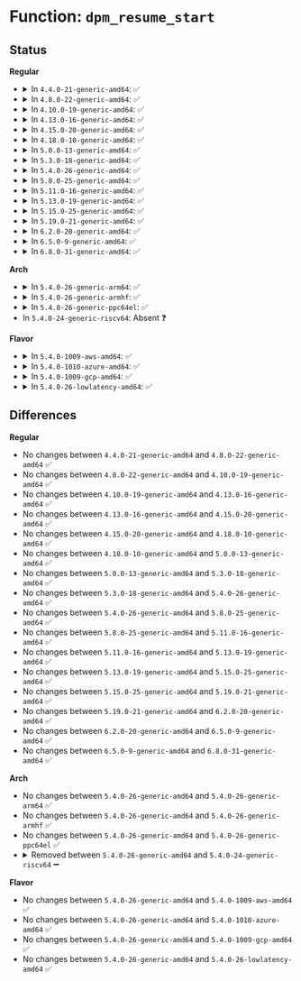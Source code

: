 # Function: <code>dpm_resume_start</code>

## Status
<b>Regular</b>
<ul>
<li>
<details>
<summary>In <code>4.4.0-21-generic-amd64</code>: ✅</summary>

```c
void dpm_resume_start(pm_message_t state)
```

```json
{
  "name": "dpm_resume_start",
  "collision_type": "Unique Global",
  "inline_type": "No",
  "funcs": [
    {
      "addr": 18446744071584457696,
      "name": "dpm_resume_start",
      "external": true,
      "loc": "drivers/base/power/main.c:719",
      "file": "drivers/base/power/main.c",
      "inline": "seen, unknown",
      "caller_inline": [],
      "caller_func": [
        "kernel/power/hibernate.c:hibernation_snapshot",
        "kernel/power/hibernate.c:hibernation_platform_enter",
        "kernel/kexec_core.c:kernel_kexec",
        "drivers/xen/manage.c:do_suspend"
      ]
    }
  ],
  "symbols": [
    {
      "addr": 18446744071584457696,
      "name": "dpm_resume_start",
      "section": ".text",
      "bind": "STB_GLOBAL",
      "size": 27
    }
  ]
}
```
</details>
</li>
<li>
<details>
<summary>In <code>4.8.0-22-generic-amd64</code>: ✅</summary>

```c
void dpm_resume_start(pm_message_t state)
```

```json
{
  "name": "dpm_resume_start",
  "collision_type": "Unique Global",
  "inline_type": "No",
  "funcs": [
    {
      "addr": 18446744071584793568,
      "name": "dpm_resume_start",
      "external": true,
      "loc": "drivers/base/power/main.c:721",
      "file": "drivers/base/power/main.c",
      "inline": "seen, unknown",
      "caller_inline": [],
      "caller_func": [
        "kernel/power/hibernate.c:hibernation_platform_enter",
        "kernel/power/hibernate.c:hibernation_snapshot",
        "kernel/kexec_core.c:kernel_kexec",
        "drivers/xen/manage.c:do_suspend"
      ]
    }
  ],
  "symbols": [
    {
      "addr": 18446744071584793568,
      "name": "dpm_resume_start",
      "section": ".text",
      "bind": "STB_GLOBAL",
      "size": 27
    }
  ]
}
```
</details>
</li>
<li>
<details>
<summary>In <code>4.10.0-19-generic-amd64</code>: ✅</summary>

```c
void dpm_resume_start(pm_message_t state)
```

```json
{
  "name": "dpm_resume_start",
  "collision_type": "Unique Global",
  "inline_type": "No",
  "funcs": [
    {
      "addr": 18446744071584985472,
      "name": "dpm_resume_start",
      "external": true,
      "loc": "drivers/base/power/main.c:779",
      "file": "drivers/base/power/main.c",
      "inline": "seen, unknown",
      "caller_inline": [],
      "caller_func": [
        "kernel/power/hibernate.c:hibernation_platform_enter",
        "kernel/power/hibernate.c:hibernation_snapshot",
        "kernel/kexec_core.c:kernel_kexec",
        "drivers/xen/manage.c:do_suspend"
      ]
    }
  ],
  "symbols": [
    {
      "addr": 18446744071584985472,
      "name": "dpm_resume_start",
      "section": ".text",
      "bind": "STB_GLOBAL",
      "size": 27
    }
  ]
}
```
</details>
</li>
<li>
<details>
<summary>In <code>4.13.0-16-generic-amd64</code>: ✅</summary>

```c
void dpm_resume_start(pm_message_t state)
```

```json
{
  "name": "dpm_resume_start",
  "collision_type": "Unique Global",
  "inline_type": "No",
  "funcs": [
    {
      "addr": 18446744071585070368,
      "name": "dpm_resume_start",
      "external": true,
      "loc": "drivers/base/power/main.c:787",
      "file": "drivers/base/power/main.c",
      "inline": "seen, unknown",
      "caller_inline": [],
      "caller_func": [
        "kernel/power/hibernate.c:hibernation_platform_enter",
        "kernel/power/hibernate.c:hibernation_snapshot",
        "kernel/power/hibernate.c:hibernation_snapshot",
        "kernel/power/hibernate.c:hibernation_snapshot",
        "kernel/kexec_core.c:kernel_kexec",
        "drivers/xen/manage.c:do_suspend"
      ]
    }
  ],
  "symbols": [
    {
      "addr": 18446744071585070368,
      "name": "dpm_resume_start",
      "section": ".text",
      "bind": "STB_GLOBAL",
      "size": 27
    }
  ]
}
```
</details>
</li>
<li>
<details>
<summary>In <code>4.15.0-20-generic-amd64</code>: ✅</summary>

```c
void dpm_resume_start(pm_message_t state)
```

```json
{
  "name": "dpm_resume_start",
  "collision_type": "Unique Global",
  "inline_type": "No",
  "funcs": [
    {
      "addr": 18446744071585493520,
      "name": "dpm_resume_start",
      "external": true,
      "loc": "drivers/base/power/main.c:832",
      "file": "drivers/base/power/main.c",
      "inline": "seen, unknown",
      "caller_inline": [],
      "caller_func": [
        "kernel/power/hibernate.c:hibernation_platform_enter",
        "kernel/power/hibernate.c:hibernation_snapshot",
        "kernel/power/hibernate.c:hibernation_snapshot",
        "kernel/power/hibernate.c:hibernation_snapshot",
        "kernel/kexec_core.c:kernel_kexec",
        "drivers/xen/manage.c:do_suspend"
      ]
    }
  ],
  "symbols": [
    {
      "addr": 18446744071585493520,
      "name": "dpm_resume_start",
      "section": ".text",
      "bind": "STB_GLOBAL",
      "size": 27
    }
  ]
}
```
</details>
</li>
<li>
<details>
<summary>In <code>4.18.0-10-generic-amd64</code>: ✅</summary>

```c
void dpm_resume_start(pm_message_t state)
```

```json
{
  "name": "dpm_resume_start",
  "collision_type": "Unique Global",
  "inline_type": "No",
  "funcs": [
    {
      "addr": 18446744071585738160,
      "name": "dpm_resume_start",
      "external": true,
      "loc": "drivers/base/power/main.c:920",
      "file": "drivers/base/power/main.c",
      "inline": "seen, unknown",
      "caller_inline": [],
      "caller_func": [
        "kernel/power/hibernate.c:hibernation_platform_enter",
        "kernel/power/hibernate.c:hibernation_snapshot",
        "kernel/kexec_core.c:kernel_kexec",
        "drivers/xen/manage.c:do_suspend"
      ]
    }
  ],
  "symbols": [
    {
      "addr": 18446744071585738160,
      "name": "dpm_resume_start",
      "section": ".text",
      "bind": "STB_GLOBAL",
      "size": 27
    }
  ]
}
```
</details>
</li>
<li>
<details>
<summary>In <code>5.0.0-13-generic-amd64</code>: ✅</summary>

```c
void dpm_resume_start(pm_message_t state)
```

```json
{
  "name": "dpm_resume_start",
  "collision_type": "Unique Global",
  "inline_type": "No",
  "funcs": [
    {
      "addr": 18446744071585870880,
      "name": "dpm_resume_start",
      "external": true,
      "loc": "drivers/base/power/main.c:921",
      "file": "drivers/base/power/main.c",
      "inline": "seen, unknown",
      "caller_inline": [],
      "caller_func": [
        "kernel/power/hibernate.c:hibernation_platform_enter",
        "kernel/power/hibernate.c:hibernation_snapshot",
        "kernel/kexec_core.c:kernel_kexec",
        "drivers/xen/manage.c:do_suspend"
      ]
    }
  ],
  "symbols": [
    {
      "addr": 18446744071585870880,
      "name": "dpm_resume_start",
      "section": ".text",
      "bind": "STB_GLOBAL",
      "size": 27
    }
  ]
}
```
</details>
</li>
<li>
<details>
<summary>In <code>5.3.0-18-generic-amd64</code>: ✅</summary>

```c
void dpm_resume_start(pm_message_t state)
```

```json
{
  "name": "dpm_resume_start",
  "collision_type": "Unique Global",
  "inline_type": "No",
  "funcs": [
    {
      "addr": 18446744071586107872,
      "name": "dpm_resume_start",
      "external": true,
      "loc": "drivers/base/power/main.c:918",
      "file": "drivers/base/power/main.c",
      "inline": "seen, unknown",
      "caller_inline": [],
      "caller_func": [
        "kernel/power/hibernate.c:hibernation_platform_enter",
        "kernel/power/hibernate.c:hibernation_snapshot",
        "kernel/power/hibernate.c:hibernation_snapshot",
        "kernel/kexec_core.c:kernel_kexec",
        "drivers/xen/manage.c:do_suspend"
      ]
    }
  ],
  "symbols": [
    {
      "addr": 18446744071586107872,
      "name": "dpm_resume_start",
      "section": ".text",
      "bind": "STB_GLOBAL",
      "size": 31
    }
  ]
}
```
</details>
</li>
<li>
<details>
<summary>In <code>5.4.0-26-generic-amd64</code>: ✅</summary>

```c
void dpm_resume_start(pm_message_t state)
```

```json
{
  "name": "dpm_resume_start",
  "collision_type": "Unique Global",
  "inline_type": "No",
  "funcs": [
    {
      "addr": 18446744071586255376,
      "name": "dpm_resume_start",
      "external": true,
      "loc": "drivers/base/power/main.c:945",
      "file": "drivers/base/power/main.c",
      "inline": "seen, unknown",
      "caller_inline": [],
      "caller_func": [
        "kernel/power/hibernate.c:hibernation_platform_enter",
        "kernel/power/hibernate.c:hibernation_snapshot",
        "kernel/power/hibernate.c:hibernation_snapshot",
        "kernel/kexec_core.c:kernel_kexec",
        "drivers/xen/manage.c:do_suspend"
      ]
    }
  ],
  "symbols": [
    {
      "addr": 18446744071586255376,
      "name": "dpm_resume_start",
      "section": ".text",
      "bind": "STB_GLOBAL",
      "size": 31
    }
  ]
}
```
</details>
</li>
<li>
<details>
<summary>In <code>5.8.0-25-generic-amd64</code>: ✅</summary>

```c
void dpm_resume_start(pm_message_t state)
```

```json
{
  "name": "dpm_resume_start",
  "collision_type": "Unique Global",
  "inline_type": "No",
  "funcs": [
    {
      "addr": 18446744071587024400,
      "name": "dpm_resume_start",
      "external": true,
      "loc": "drivers/base/power/main.c:884",
      "file": "drivers/base/power/main.c",
      "inline": "seen, unknown",
      "caller_inline": [],
      "caller_func": [
        "kernel/power/hibernate.c:hibernation_platform_enter",
        "kernel/power/hibernate.c:resume_target_kernel",
        "kernel/power/hibernate.c:create_image",
        "kernel/kexec_core.c:kernel_kexec",
        "drivers/xen/manage.c:do_suspend"
      ]
    }
  ],
  "symbols": [
    {
      "addr": 18446744071587024400,
      "name": "dpm_resume_start",
      "section": ".text",
      "bind": "STB_GLOBAL",
      "size": 48
    }
  ]
}
```
</details>
</li>
<li>
<details>
<summary>In <code>5.11.0-16-generic-amd64</code>: ✅</summary>

```c
void dpm_resume_start(pm_message_t state)
```

```json
{
  "name": "dpm_resume_start",
  "collision_type": "Unique Global",
  "inline_type": "No",
  "funcs": [
    {
      "addr": 18446744071587108896,
      "name": "dpm_resume_start",
      "external": true,
      "loc": "drivers/base/power/main.c:883",
      "file": "drivers/base/power/main.c",
      "inline": "seen, unknown",
      "caller_inline": [],
      "caller_func": [
        "kernel/power/hibernate.c:hibernate_quiet_exec",
        "kernel/power/hibernate.c:hibernation_platform_enter",
        "kernel/power/hibernate.c:resume_target_kernel",
        "kernel/power/hibernate.c:create_image",
        "kernel/kexec_core.c:kernel_kexec",
        "drivers/xen/manage.c:do_suspend"
      ]
    }
  ],
  "symbols": [
    {
      "addr": 18446744071587108896,
      "name": "dpm_resume_start",
      "section": ".text",
      "bind": "STB_GLOBAL",
      "size": 48
    }
  ]
}
```
</details>
</li>
<li>
<details>
<summary>In <code>5.13.0-19-generic-amd64</code>: ✅</summary>

```c
void dpm_resume_start(pm_message_t state)
```

```json
{
  "name": "dpm_resume_start",
  "collision_type": "Unique Global",
  "inline_type": "No",
  "funcs": [
    {
      "addr": 18446744071586995248,
      "name": "dpm_resume_start",
      "external": true,
      "loc": "drivers/base/power/main.c:884",
      "file": "drivers/base/power/main.c",
      "inline": "seen, unknown",
      "caller_inline": [],
      "caller_func": [
        "kernel/power/hibernate.c:hibernate_quiet_exec",
        "kernel/power/hibernate.c:hibernation_platform_enter",
        "kernel/power/hibernate.c:hibernation_restore",
        "kernel/power/hibernate.c:create_image",
        "kernel/kexec_core.c:kernel_kexec",
        "drivers/xen/manage.c:do_suspend"
      ]
    }
  ],
  "symbols": [
    {
      "addr": 18446744071586995248,
      "name": "dpm_resume_start",
      "section": ".text",
      "bind": "STB_GLOBAL",
      "size": 48
    }
  ]
}
```
</details>
</li>
<li>
<details>
<summary>In <code>5.15.0-25-generic-amd64</code>: ✅</summary>

```c
void dpm_resume_start(pm_message_t state)
```

```json
{
  "name": "dpm_resume_start",
  "collision_type": "Unique Global",
  "inline_type": "No",
  "funcs": [
    {
      "addr": 18446744071587561376,
      "name": "dpm_resume_start",
      "external": true,
      "loc": "drivers/base/power/main.c:886",
      "file": "drivers/base/power/main.c",
      "inline": "seen, unknown",
      "caller_inline": [],
      "caller_func": [
        "kernel/power/hibernate.c:hibernate_quiet_exec",
        "kernel/power/hibernate.c:hibernation_platform_enter",
        "kernel/power/hibernate.c:hibernation_restore",
        "kernel/power/hibernate.c:create_image",
        "kernel/kexec_core.c:kernel_kexec",
        "drivers/xen/manage.c:do_suspend"
      ]
    }
  ],
  "symbols": [
    {
      "addr": 18446744071587561376,
      "name": "dpm_resume_start",
      "section": ".text",
      "bind": "STB_GLOBAL",
      "size": 48
    }
  ]
}
```
</details>
</li>
<li>
<details>
<summary>In <code>5.19.0-21-generic-amd64</code>: ✅</summary>

```c
void dpm_resume_start(pm_message_t state)
```

```json
{
  "name": "dpm_resume_start",
  "collision_type": "Unique Global",
  "inline_type": "No",
  "funcs": [
    {
      "addr": 18446744071588894928,
      "name": "dpm_resume_start",
      "external": true,
      "loc": "drivers/base/power/main.c:883",
      "file": "drivers/base/power/main.c",
      "inline": "seen, unknown",
      "caller_inline": [],
      "caller_func": [
        "kernel/power/hibernate.c:hibernate_quiet_exec",
        "kernel/power/hibernate.c:hibernation_platform_enter",
        "kernel/power/hibernate.c:resume_target_kernel",
        "kernel/power/hibernate.c:create_image",
        "kernel/kexec_core.c:kernel_kexec",
        "drivers/xen/manage.c:do_suspend"
      ]
    }
  ],
  "symbols": [
    {
      "addr": 18446744071588894928,
      "name": "dpm_resume_start",
      "section": ".text",
      "bind": "STB_GLOBAL",
      "size": 46
    }
  ]
}
```
</details>
</li>
<li>
<details>
<summary>In <code>6.2.0-20-generic-amd64</code>: ✅</summary>

```c
void dpm_resume_start(pm_message_t state)
```

```json
{
  "name": "dpm_resume_start",
  "collision_type": "Unique Global",
  "inline_type": "No",
  "funcs": [
    {
      "addr": 18446744071590405200,
      "name": "dpm_resume_start",
      "external": true,
      "loc": "drivers/base/power/main.c:883",
      "file": "drivers/base/power/main.c",
      "inline": "seen, unknown",
      "caller_inline": [],
      "caller_func": [
        "kernel/power/hibernate.c:hibernate_quiet_exec",
        "kernel/power/hibernate.c:hibernation_platform_enter",
        "kernel/power/hibernate.c:resume_target_kernel",
        "kernel/power/hibernate.c:create_image",
        "kernel/kexec_core.c:kernel_kexec",
        "drivers/xen/manage.c:do_suspend"
      ]
    }
  ],
  "symbols": [
    {
      "addr": 18446744071590405200,
      "name": "dpm_resume_start",
      "section": ".text",
      "bind": "STB_GLOBAL",
      "size": 46
    }
  ]
}
```
</details>
</li>
<li>
<details>
<summary>In <code>6.5.0-9-generic-amd64</code>: ✅</summary>

```c
void dpm_resume_start(pm_message_t state)
```

```json
{
  "name": "dpm_resume_start",
  "collision_type": "Unique Global",
  "inline_type": "No",
  "funcs": [
    {
      "addr": 18446744071590724752,
      "name": "dpm_resume_start",
      "external": true,
      "loc": "drivers/base/power/main.c:883",
      "file": "drivers/base/power/main.c",
      "inline": "seen, unknown",
      "caller_inline": [],
      "caller_func": [
        "kernel/power/hibernate.c:hibernate_quiet_exec",
        "kernel/power/hibernate.c:hibernation_platform_enter",
        "kernel/power/hibernate.c:resume_target_kernel",
        "kernel/power/hibernate.c:create_image",
        "kernel/kexec_core.c:kernel_kexec",
        "drivers/xen/manage.c:do_suspend"
      ]
    }
  ],
  "symbols": [
    {
      "addr": 18446744071590724752,
      "name": "dpm_resume_start",
      "section": ".text",
      "bind": "STB_GLOBAL",
      "size": 46
    }
  ]
}
```
</details>
</li>
<li>
<details>
<summary>In <code>6.8.0-31-generic-amd64</code>: ✅</summary>

```c
void dpm_resume_start(pm_message_t state)
```

```json
{
  "name": "dpm_resume_start",
  "collision_type": "Unique Global",
  "inline_type": "No",
  "funcs": [
    {
      "addr": 18446744071591086864,
      "name": "dpm_resume_start",
      "external": true,
      "loc": "drivers/base/power/main.c:881",
      "file": "drivers/base/power/main.c",
      "inline": "seen, unknown",
      "caller_inline": [],
      "caller_func": [
        "kernel/power/hibernate.c:hibernate_quiet_exec",
        "kernel/power/hibernate.c:hibernation_platform_enter",
        "kernel/power/hibernate.c:resume_target_kernel",
        "kernel/power/hibernate.c:create_image",
        "kernel/kexec_core.c:kernel_kexec",
        "drivers/xen/manage.c:do_suspend"
      ]
    }
  ],
  "symbols": [
    {
      "addr": 18446744071591086864,
      "name": "dpm_resume_start",
      "section": ".text",
      "bind": "STB_GLOBAL",
      "size": 46
    }
  ]
}
```
</details>
</li>
</ul>
<b>Arch</b>
<ul>
<li>
<details>
<summary>In <code>5.4.0-26-generic-arm64</code>: ✅</summary>

```c
void dpm_resume_start(pm_message_t state)
```

```json
{
  "name": "dpm_resume_start",
  "collision_type": "Unique Global",
  "inline_type": "No",
  "funcs": [
    {
      "addr": 18446603336499075832,
      "name": "dpm_resume_start",
      "external": true,
      "loc": "drivers/base/power/main.c:945",
      "file": "drivers/base/power/main.c",
      "inline": "seen, unknown",
      "caller_inline": [],
      "caller_func": []
    }
  ],
  "symbols": [
    {
      "addr": 18446603336499075832,
      "name": "dpm_resume_start",
      "section": ".text",
      "bind": "STB_GLOBAL",
      "size": 52
    }
  ]
}
```
</details>
</li>
<li>
<details>
<summary>In <code>5.4.0-26-generic-armhf</code>: ✅</summary>

```c
void dpm_resume_start(pm_message_t state)
```

```json
{
  "name": "dpm_resume_start",
  "collision_type": "Unique Global",
  "inline_type": "No",
  "funcs": [
    {
      "addr": 3231628580,
      "name": "dpm_resume_start",
      "external": true,
      "loc": "drivers/base/power/main.c:945",
      "file": "drivers/base/power/main.c",
      "inline": "seen, unknown",
      "caller_inline": [],
      "caller_func": [
        "kernel/power/hibernate.c:hibernation_platform_enter",
        "kernel/power/hibernate.c:hibernation_snapshot",
        "kernel/power/hibernate.c:hibernation_snapshot"
      ]
    }
  ],
  "symbols": [
    {
      "addr": 3231628580,
      "name": "dpm_resume_start",
      "section": ".text",
      "bind": "STB_GLOBAL",
      "size": 40
    }
  ]
}
```
</details>
</li>
<li>
<details>
<summary>In <code>5.4.0-26-generic-ppc64el</code>: ✅</summary>

```c
void dpm_resume_start(pm_message_t state)
```

```json
{
  "name": "dpm_resume_start",
  "collision_type": "Unique Global",
  "inline_type": "No",
  "funcs": [
    {
      "addr": 13835058055292254720,
      "name": "dpm_resume_start",
      "external": true,
      "loc": "drivers/base/power/main.c:945",
      "file": "drivers/base/power/main.c",
      "inline": "seen, unknown",
      "caller_inline": [],
      "caller_func": []
    }
  ],
  "symbols": [
    {
      "addr": 13835058055292254720,
      "name": "dpm_resume_start",
      "section": ".text",
      "bind": "STB_GLOBAL",
      "size": 64
    }
  ]
}
```
</details>
</li>
<li>
In <code>5.4.0-24-generic-riscv64</code>: Absent ❓
</li>
</ul>
<b>Flavor</b>
<ul>
<li>
<details>
<summary>In <code>5.4.0-1009-aws-amd64</code>: ✅</summary>

```c
void dpm_resume_start(pm_message_t state)
```

```json
{
  "name": "dpm_resume_start",
  "collision_type": "Unique Global",
  "inline_type": "No",
  "funcs": [
    {
      "addr": 18446744071586018704,
      "name": "dpm_resume_start",
      "external": true,
      "loc": "drivers/base/power/main.c:945",
      "file": "drivers/base/power/main.c",
      "inline": "seen, unknown",
      "caller_inline": [],
      "caller_func": [
        "kernel/power/hibernate.c:hibernation_platform_enter",
        "kernel/power/hibernate.c:hibernation_snapshot",
        "kernel/power/hibernate.c:hibernation_snapshot",
        "kernel/kexec_core.c:kernel_kexec",
        "drivers/xen/manage.c:do_suspend"
      ]
    }
  ],
  "symbols": [
    {
      "addr": 18446744071586018704,
      "name": "dpm_resume_start",
      "section": ".text",
      "bind": "STB_GLOBAL",
      "size": 31
    }
  ]
}
```
</details>
</li>
<li>
<details>
<summary>In <code>5.4.0-1010-azure-amd64</code>: ✅</summary>

```c
void dpm_resume_start(pm_message_t state)
```

```json
{
  "name": "dpm_resume_start",
  "collision_type": "Unique Global",
  "inline_type": "No",
  "funcs": [
    {
      "addr": 18446744071585864688,
      "name": "dpm_resume_start",
      "external": true,
      "loc": "drivers/base/power/main.c:945",
      "file": "drivers/base/power/main.c",
      "inline": "seen, unknown",
      "caller_inline": [],
      "caller_func": [
        "kernel/power/hibernate.c:hibernation_platform_enter",
        "kernel/power/hibernate.c:hibernation_snapshot",
        "kernel/power/hibernate.c:hibernation_snapshot",
        "kernel/kexec_core.c:kernel_kexec"
      ]
    }
  ],
  "symbols": [
    {
      "addr": 18446744071585864688,
      "name": "dpm_resume_start",
      "section": ".text",
      "bind": "STB_GLOBAL",
      "size": 31
    }
  ]
}
```
</details>
</li>
<li>
<details>
<summary>In <code>5.4.0-1009-gcp-amd64</code>: ✅</summary>

```c
void dpm_resume_start(pm_message_t state)
```

```json
{
  "name": "dpm_resume_start",
  "collision_type": "Unique Global",
  "inline_type": "No",
  "funcs": [
    {
      "addr": 18446744071586205392,
      "name": "dpm_resume_start",
      "external": true,
      "loc": "drivers/base/power/main.c:945",
      "file": "drivers/base/power/main.c",
      "inline": "seen, unknown",
      "caller_inline": [],
      "caller_func": [
        "kernel/power/hibernate.c:hibernation_platform_enter",
        "kernel/power/hibernate.c:hibernation_snapshot",
        "kernel/power/hibernate.c:hibernation_snapshot",
        "kernel/kexec_core.c:kernel_kexec",
        "drivers/xen/manage.c:do_suspend"
      ]
    }
  ],
  "symbols": [
    {
      "addr": 18446744071586205392,
      "name": "dpm_resume_start",
      "section": ".text",
      "bind": "STB_GLOBAL",
      "size": 31
    }
  ]
}
```
</details>
</li>
<li>
<details>
<summary>In <code>5.4.0-26-lowlatency-amd64</code>: ✅</summary>

```c
void dpm_resume_start(pm_message_t state)
```

```json
{
  "name": "dpm_resume_start",
  "collision_type": "Unique Global",
  "inline_type": "No",
  "funcs": [
    {
      "addr": 18446744071586314160,
      "name": "dpm_resume_start",
      "external": true,
      "loc": "drivers/base/power/main.c:945",
      "file": "drivers/base/power/main.c",
      "inline": "seen, unknown",
      "caller_inline": [],
      "caller_func": [
        "kernel/power/hibernate.c:hibernation_platform_enter",
        "kernel/power/hibernate.c:hibernation_snapshot",
        "kernel/power/hibernate.c:hibernation_snapshot",
        "kernel/kexec_core.c:kernel_kexec",
        "drivers/xen/manage.c:do_suspend"
      ]
    }
  ],
  "symbols": [
    {
      "addr": 18446744071586314160,
      "name": "dpm_resume_start",
      "section": ".text",
      "bind": "STB_GLOBAL",
      "size": 31
    }
  ]
}
```
</details>
</li>
</ul>

## Differences
<b>Regular</b>
<ul>
<li>
No changes between <code>4.4.0-21-generic-amd64</code> and <code>4.8.0-22-generic-amd64</code> ✅
</li>
<li>
No changes between <code>4.8.0-22-generic-amd64</code> and <code>4.10.0-19-generic-amd64</code> ✅
</li>
<li>
No changes between <code>4.10.0-19-generic-amd64</code> and <code>4.13.0-16-generic-amd64</code> ✅
</li>
<li>
No changes between <code>4.13.0-16-generic-amd64</code> and <code>4.15.0-20-generic-amd64</code> ✅
</li>
<li>
No changes between <code>4.15.0-20-generic-amd64</code> and <code>4.18.0-10-generic-amd64</code> ✅
</li>
<li>
No changes between <code>4.18.0-10-generic-amd64</code> and <code>5.0.0-13-generic-amd64</code> ✅
</li>
<li>
No changes between <code>5.0.0-13-generic-amd64</code> and <code>5.3.0-18-generic-amd64</code> ✅
</li>
<li>
No changes between <code>5.3.0-18-generic-amd64</code> and <code>5.4.0-26-generic-amd64</code> ✅
</li>
<li>
No changes between <code>5.4.0-26-generic-amd64</code> and <code>5.8.0-25-generic-amd64</code> ✅
</li>
<li>
No changes between <code>5.8.0-25-generic-amd64</code> and <code>5.11.0-16-generic-amd64</code> ✅
</li>
<li>
No changes between <code>5.11.0-16-generic-amd64</code> and <code>5.13.0-19-generic-amd64</code> ✅
</li>
<li>
No changes between <code>5.13.0-19-generic-amd64</code> and <code>5.15.0-25-generic-amd64</code> ✅
</li>
<li>
No changes between <code>5.15.0-25-generic-amd64</code> and <code>5.19.0-21-generic-amd64</code> ✅
</li>
<li>
No changes between <code>5.19.0-21-generic-amd64</code> and <code>6.2.0-20-generic-amd64</code> ✅
</li>
<li>
No changes between <code>6.2.0-20-generic-amd64</code> and <code>6.5.0-9-generic-amd64</code> ✅
</li>
<li>
No changes between <code>6.5.0-9-generic-amd64</code> and <code>6.8.0-31-generic-amd64</code> ✅
</li>
</ul>
<b>Arch</b>
<ul>
<li>
No changes between <code>5.4.0-26-generic-amd64</code> and <code>5.4.0-26-generic-arm64</code> ✅
</li>
<li>
No changes between <code>5.4.0-26-generic-amd64</code> and <code>5.4.0-26-generic-armhf</code> ✅
</li>
<li>
No changes between <code>5.4.0-26-generic-amd64</code> and <code>5.4.0-26-generic-ppc64el</code> ✅
</li>
<li>
<details>
<summary>Removed between <code>5.4.0-26-generic-amd64</code> and <code>5.4.0-24-generic-riscv64</code> ➖</summary>

```c
void dpm_resume_start(pm_message_t state)
```
</details>
</li>
</ul>
<b>Flavor</b>
<ul>
<li>
No changes between <code>5.4.0-26-generic-amd64</code> and <code>5.4.0-1009-aws-amd64</code> ✅
</li>
<li>
No changes between <code>5.4.0-26-generic-amd64</code> and <code>5.4.0-1010-azure-amd64</code> ✅
</li>
<li>
No changes between <code>5.4.0-26-generic-amd64</code> and <code>5.4.0-1009-gcp-amd64</code> ✅
</li>
<li>
No changes between <code>5.4.0-26-generic-amd64</code> and <code>5.4.0-26-lowlatency-amd64</code> ✅
</li>
</ul>
